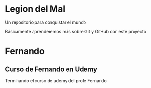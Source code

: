# Legion del Mal
Un repositorio para conquistar el mundo

Básicamente aprenderemos más sobre Git y GitHub con este proyecto


# Fernando


## Curso de Fernando en Udemy

Terminando el curso de udemy del profe Fernando
